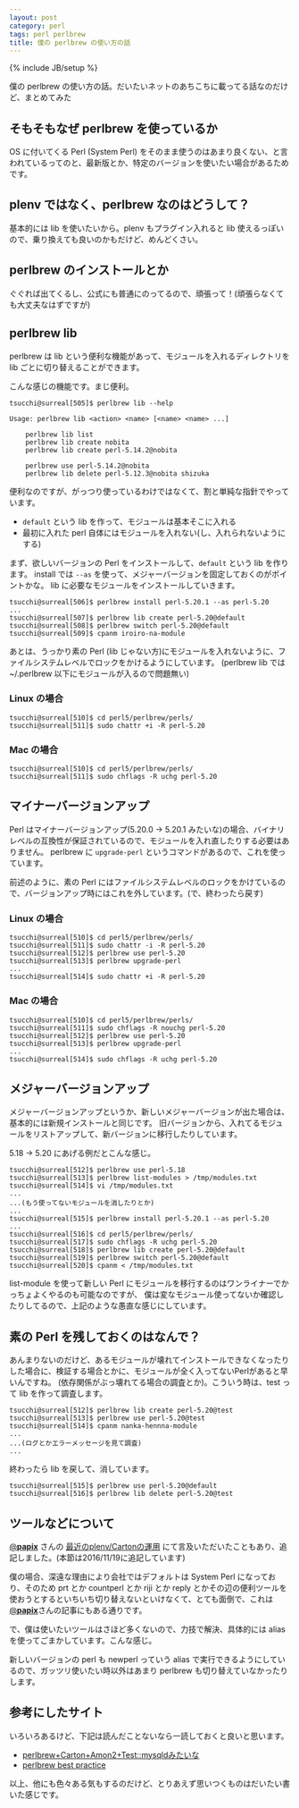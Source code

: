 ```yaml
---
layout: post
category: perl
tags: perl perlbrew
title: 僕の perlbrew の使い方の話
---
```

{% include JB/setup %}

僕の perlbrew の使い方の話。だいたいネットのあちこちに載ってる話なのだけど、まとめてみた

## そもそもなぜ perlbrew を使っているか
OS に付いてくる Perl (System Perl) をそのまま使うのはあまり良くない、と言われているってのと、最新版とか、特定のバージョンを使いたい場合があるためです。

## plenv ではなく、perlbrew なのはどうして？
基本的には lib を使いたいから。plenv もプラグイン入れると lib 使えるっぽいので、乗り換えても良いのかもだけど、めんどくさい。


## perlbrew のインストールとか
ぐぐれば出てくるし、公式にも普通にのってるので、頑張って！(頑張らなくても大丈夫なはずですが)

## perlbrew lib
perlbrew は lib という便利な機能があって、モジュールを入れるディレクトリを lib ごとに切り替えることができます。

こんな感じの機能です。まじ便利。

```
tsucchi@surreal[505]$ perlbrew lib --help

Usage: perlbrew lib <action> <name> [<name> <name> ...]

    perlbrew lib list
    perlbrew lib create nobita
    perlbrew lib create perl-5.14.2@nobita

    perlbrew use perl-5.14.2@nobita
    perlbrew lib delete perl-5.12.3@nobita shizuka
```

便利なのですが、がっつり使っているわけではなくて、割と単純な指針でやっています。

+ `default` という lib を作って、モジュールは基本そこに入れる
+ 最初に入れた perl 自体にはモジュールを入れない(し、入れられないようにする)

まず、欲しいバージョンの Perl をインストールして、`default` という lib を作ります。
install では `--as` を使って、メジャーバージョンを固定しておくのがポイントかな。
lib に必要なモジュールをインストールしていきます。

```
tsucchi@surreal[506]$ perlbrew install perl-5.20.1 --as perl-5.20
...
tsucchi@surreal[507]$ perlbrew lib create perl-5.20@default
tsucchi@surreal[508]$ perlbrew switch perl-5.20@default
tsucchi@surreal[509]$ cpanm iroiro-na-module
```

あとは、うっかり素の Perl (lib じゃない方)にモジュールを入れないように、ファイルシステムレベルでロックをかけるようにしています。
(perlbrew lib では ~/.perlbrew 以下にモジュールが入るので問題無い)

### Linux の場合

```
tsucchi@surreal[510]$ cd perl5/perlbrew/perls/
tsucchi@surreal[511]$ sudo chattr +i -R perl-5.20
```

### Mac の場合

```
tsucchi@surreal[510]$ cd perl5/perlbrew/perls/
tsucchi@surreal[511]$ sudo chflags -R uchg perl-5.20
```

## マイナーバージョンアップ
Perl はマイナーバージョンアップ(5.20.0 -> 5.20.1 みたいな)の場合、バイナリレベルの互換性が保証されているので、モジュールを入れ直したりする必要はありません。
perlbrew に `upgrade-perl` というコマンドがあるので、これを使っています。

前述のように、素の Perl にはファイルシステムレベルのロックをかけているので、バージョンアップ時にはこれを外しています。(で、終わったら戻す)

### Linux の場合

```
tsucchi@surreal[510]$ cd perl5/perlbrew/perls/
tsucchi@surreal[511]$ sudo chattr -i -R perl-5.20
tsucchi@surreal[512]$ perlbrew use perl-5.20
tsucchi@surreal[513]$ perlbrew upgrade-perl
...
tsucchi@surreal[514]$ sudo chattr +i -R perl-5.20
```

### Mac の場合

```
tsucchi@surreal[510]$ cd perl5/perlbrew/perls/
tsucchi@surreal[511]$ sudo chflags -R nouchg perl-5.20
tsucchi@surreal[512]$ perlbrew use perl-5.20
tsucchi@surreal[513]$ perlbrew upgrade-perl
...
tsucchi@surreal[514]$ sudo chflags -R uchg perl-5.20
```

## メジャーバージョンアップ
メジャーバージョンアップというか、新しいメジャーバージョンが出た場合は、基本的には新規インストールと同じです。
旧バージョンから、入れてるモジュールをリストアップして、新バージョンに移行したりしています。

5.18 -> 5.20 にあげる例だとこんな感じ。

```
tsucchi@surreal[512]$ perlbrew use perl-5.18
tsucchi@surreal[513]$ perlbrew list-modules > /tmp/modules.txt
tsucchi@surreal[514]$ vi /tmp/modules.txt
...
...(もう使ってないモジュールを消したりとか)
...
tsucchi@surreal[515]$ perlbrew install perl-5.20.1 --as perl-5.20
...
tsucchi@surreal[516]$ cd perl5/perlbrew/perls/
tsucchi@surreal[517]$ sudo chflags -R uchg perl-5.20
tsucchi@surreal[518]$ perlbrew lib create perl-5.20@default
tsucchi@surreal[519]$ perlbrew switch perl-5.20@default
tsucchi@surreal[520]$ cpanm < /tmp/modules.txt
```

list-module を使って新しい Perl にモジュールを移行するのはワンライナーでかっちょよくやるのも可能なのですが、
僕は変なモジュール使ってないか確認したりしてるので、上記のような愚直な感じにしています。

## 素の Perl を残しておくのはなんで？
あんまりないのだけど、あるモジュールが壊れてインストールできなくなったりした場合に、検証する場合とかに、モジュールが全く入ってないPerlがあると早いんですね。
(依存関係がぶっ壊れてる場合の調査とか)。こういう時は、test って lib を作って調査します。

```
tsucchi@surreal[512]$ perlbrew lib create perl-5.20@test
tsucchi@surreal[513]$ perlbrew use perl-5.20@test
tsucchi@surreal[514]$ cpanm nanka-hennna-module
...
...(ログとかエラーメッセージを見て調査)
...
```

終わったら lib を戻して、消しています。

```
tsucchi@surreal[515]$ perlbrew use perl-5.20@default
tsucchi@surreal[516]$ perlbrew lib delete perl-5.20@test
```

## ツールなどについて
[@__papix__](https://twitter.com/__papix__) さんの [最近のplenv/Cartonの運用](http://papix.hatenablog.com/entry/2016/10/31/170749) にて言及いただいたこともあり、追記しました。(本節は2016/11/19に追記しています)

僕の場合、深遠な理由により会社ではデフォルトは System Perl になっており、そのため prt とか countperl とか riji とか reply とかその辺の便利ツールを使おうとするといちいち切り替えないといけなくて、とても面倒で、これは [@__papix__](https://twitter.com/__papix__)さんの記事にもある通りです。

で、僕は使いたいツールはさほど多くないので、力技で解決、具体的には alias を使ってごまかしています。こんな感じ。

<script src="https://gist.github.com/tsucchi/48101203737c6a2540988e47fa083de5.js"></script>

新しいバージョンの perl も newperl っていう alias で実行できるようにしているので、ガッツリ使いたい時以外はあまり perlbrew も切り替えていなかったりします。

## 参考にしたサイト

いろいろあるけど、下記は読んだことないなら一読しておくと良いと思います。

+ [perlbrew+Carton+Amon2+Test::mysqldみたいな](http://blog.riywo.com/2011/12/28/035420)
+ [perlbrew best practice ](http://blog.yappo.jp/yappo/archives/000812.html)


以上、他にも色々ある気もするのだけど、とりあえず思いつくものはだいたい書いた感じです。
